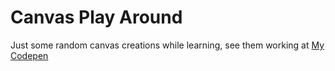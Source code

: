 # Canvas Play Around
Just some random canvas creations while learning, see them working at [My Codepen](https://codepen.io/henryz00/)